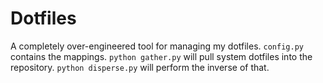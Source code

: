 # Dotfiles

A completely over-engineered tool for managing my dotfiles. ```config.py``` contains the mappings. `python gather.py` will pull system dotfiles into the repository. `python disperse.py` will perform the inverse of that.
